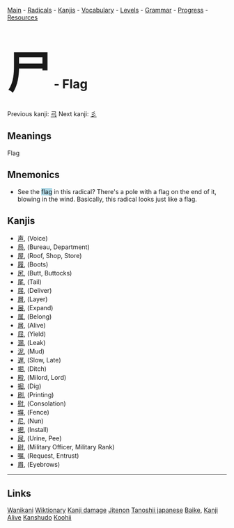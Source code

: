 <style> bigfont {font-size: 100px}</style>


[Main](../README.md) -
[Radicals](../radicals.md) -
[Kanjis](../kanjis.md) -
[Vocabulary](../vocabulary.md) -
[Levels](../levels.md) -
[Grammar](../grammar.md) - 
[Progress](../progress.md) -
[Resources](../resources.md)
# <bigfont> 尸</bigfont> - Flag 

Previous kanji: [弓](弓.md) Next kanji: [彡](彡.md) 

## Meanings
 Flag
## Mnemonics
 * See the <span style="background-color:#ADD8E6"> flag</span> in this radical? There's a pole with a flag on the end of it, blowing in the wind. Basically, this radical looks just like a flag.


## Kanjis
 * [声](../kanjis/声.md), (Voice)
* [局](../kanjis/局.md), (Bureau, Department)
* [屋](../kanjis/屋.md), (Roof, Shop, Store)
* [履](../kanjis/履.md), (Boots)
* [尻](../kanjis/尻.md), (Butt, Buttocks)
* [尾](../kanjis/尾.md), (Tail)
* [届](../kanjis/届.md), (Deliver)
* [層](../kanjis/層.md), (Layer)
* [展](../kanjis/展.md), (Expand)
* [属](../kanjis/属.md), (Belong)
* [居](../kanjis/居.md), (Alive)
* [屈](../kanjis/屈.md), (Yield)
* [漏](../kanjis/漏.md), (Leak)
* [泥](../kanjis/泥.md), (Mud)
* [遅](../kanjis/遅.md), (Slow, Late)
* [堀](../kanjis/堀.md), (Ditch)
* [殿](../kanjis/殿.md), (Milord, Lord)
* [掘](../kanjis/掘.md), (Dig)
* [刷](../kanjis/刷.md), (Printing)
* [慰](../kanjis/慰.md), (Consolation)
* [塀](../kanjis/塀.md), (Fence)
* [尼](../kanjis/尼.md), (Nun)
* [据](../kanjis/据.md), (Install)
* [尿](../kanjis/尿.md), (Urine, Pee)
* [尉](../kanjis/尉.md), (Military Officer, Military Rank)
* [嘱](../kanjis/嘱.md), (Request, Entrust)
* [眉](../kanjis/眉.md), (Eyebrows)



---


## Links 


[Wanikani](https://www.wanikani.com/kanji/尸)
[Wiktionary](https://en.wiktionary.org/wiki/尸)
[Kanji damage](http://www.kanjidamage.com/kanji/search?utf8=✓&q=尸)
[Jitenon](https://jitenon.com/kanji/尸)
[Tanoshii japanese](https://www.tanoshiijapanese.com/dictionary/kanji.cfm?k=尸)
[Baike](https://baike.baidu.com/item/尸),
[Kanji Alive](https://app.kanjialive.com/尸)
[Kanshudo](https://www.kanshudo.com/searchmn?q=尸)
[Koohii](https://kanji.koohii.com/study/kanji/尸)
